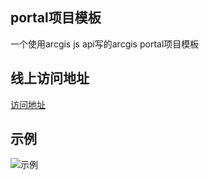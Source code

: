## portal项目模板
一个使用arcgis js api写的arcgis portal项目模板

## 线上访问地址
[访问地址](http://wandergis.github.io/portaldemo/)

## 示例
![示例](http://7xocdq.com1.z0.glb.clouddn.com/image/f/eb/7fff50a45ea60d567cc406799ac7e.png)
